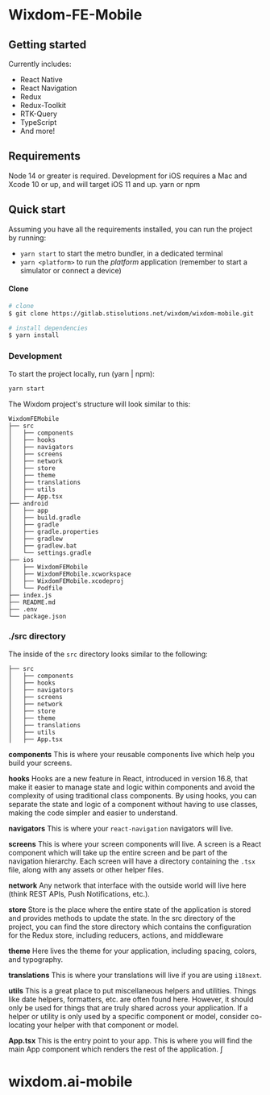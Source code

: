 # Wixdom-FE-Mobile

## Getting started

Currently includes:

- React Native
- React Navigation
- Redux
- Redux-Toolkit
- RTK-Query
- TypeScript
- And more!

## Requirements

Node 14 or greater is required. Development for iOS requires a Mac and Xcode 10 or up, and will target iOS 11 and up.
yarn or npm

## Quick start

Assuming you have all the requirements installed, you can run the project by running:

- `yarn start` to start the metro bundler, in a dedicated terminal
- `yarn <platform>` to run the _platform_ application (remember to start a simulator or connect a device)

#### Clone

```bash
# clone
$ git clone https://gitlab.stisolutions.net/wixdom/wixdom-mobile.git

# install dependencies
$ yarn install
```

### Development

To start the project locally, run (yarn | npm):

```bash
yarn start
```

The Wixdom project's structure will look similar to this:

```
WixdomFEMobile
├── src
│   ├── components
│   ├── hooks
│   ├── navigators
│   ├── screens
│   ├── network
│   ├── store
│   ├── theme
│   ├── translations
│   ├── utils
│   ├── App.tsx
├── android
│   ├── app
│   ├── build.gradle
│   ├── gradle
│   ├── gradle.properties
│   ├── gradlew
│   ├── gradlew.bat
│   └── settings.gradle
├── ios
│   ├── WixdomFEMobile
│   ├── WixdomFEMobile.xcworkspace
│   ├── WixdomFEMobile.xcodeproj
│   └── Podfile
├── index.js
├── README.md
├── .env
└── package.json

```

### ./src directory

The inside of the `src` directory looks similar to the following:

```
├── src
│   ├── components
│   ├── hooks
│   ├── navigators
│   ├── screens
│   ├── network
│   ├── store
│   ├── theme
│   ├── translations
│   ├── utils
│   ├── App.tsx
```

**components**
This is where your reusable components live which help you build your screens.

**hooks**
Hooks are a new feature in React, introduced in version 16.8, that make it easier to manage state and logic within components and avoid the complexity of using traditional class components. By using hooks, you can separate the state and logic of a component without having to use classes, making the code simpler and easier to understand.

**navigators**
This is where your `react-navigation` navigators will live.

**screens**
This is where your screen components will live. A screen is a React component which will take up the entire screen and be part of the navigation hierarchy. Each screen will have a directory containing the `.tsx` file, along with any assets or other helper files.

**network**
Any network that interface with the outside world will live here (think REST APIs, Push Notifications, etc.).

**store**
Store is the place where the entire state of the application is stored and provides methods to update the state. In the src directory of the project, you can find the store directory which contains the configuration for the Redux store, including reducers, actions, and middleware

**theme**
Here lives the theme for your application, including spacing, colors, and typography.

**translations**
This is where your translations will live if you are using `i18next`.

**utils**
This is a great place to put miscellaneous helpers and utilities. Things like date helpers, formatters, etc. are often found here. However, it should only be used for things that are truly shared across your application. If a helper or utility is only used by a specific component or model, consider co-locating your helper with that component or model.

**App.tsx** This is the entry point to your app. This is where you will find the main App component which renders the rest of the application.
∫
# wixdom.ai-mobile
